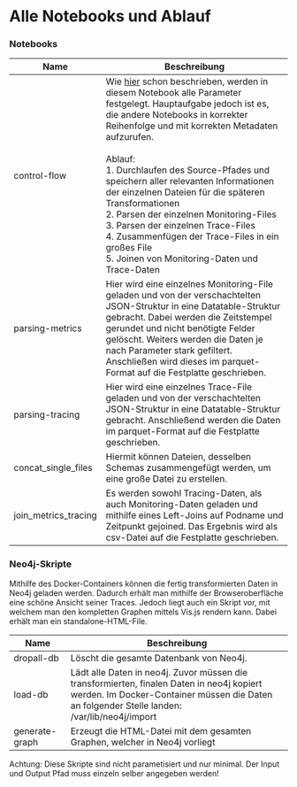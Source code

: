 # Alle Notebooks und Ablauf

### Notebooks

| Name                 | Beschreibung                                                                                                                                                                                                                                                                                                                                                                                                                                                                                                                                                                       |
|----------------------|------------------------------------------------------------------------------------------------------------------------------------------------------------------------------------------------------------------------------------------------------------------------------------------------------------------------------------------------------------------------------------------------------------------------------------------------------------------------------------------------------------------------------------------------------------------------------------|
| control-flow         | Wie [hier](get-started.md) schon beschrieben, werden in diesem Notebook alle Parameter festgelegt. Hauptaufgabe jedoch ist es, die andere Notebooks in korrekter Reihenfolge und mit korrekten Metadaten aufzurufen.<br/><br/>Ablauf:<br/> 1. Durchlaufen des Source-Pfades und speichern aller relevanten Informationen der einzelnen Dateien für die späteren Transformationen<br/>2. Parsen der einzelnen Monitoring-Files <br/>3. Parsen der einzelnen Trace-Files<br/> 4. Zusammenfügen der Trace-Files in ein großes File<br/>5. Joinen von Monitoring-Daten und Trace-Daten |
| parsing-metrics      | Hier wird eine einzelnes Monitoring-File geladen und von der verschachtelten JSON-Struktur in eine Datatable-Struktur gebracht. Dabei werden die Zeitstempel gerundet und nicht benötigte Felder gelöscht. Weiters werden die Daten je nach Parameter stark gefiltert. Anschließen wird dieses im parquet-Format auf die Festplatte geschrieben.                                                                                                                                                                                                                                   |
| parsing-tracing      | Hier wird eine einzelnes Trace-File geladen und von der verschachtelten JSON-Struktur in eine Datatable-Struktur gebracht. Anschließend werden die Daten im parquet-Format auf die Festplatte geschrieben.                                                                                                                                                                                                                                                                                                                                                                         |
| concat_single_files  | Hiermit können Dateien, desselben Schemas zusammengefügt werden, um eine große Datei zu erstellen.                                                                                                                                                                                                                                                                                                                                                                                                                                                                                 |
| join_metrics_tracing | Es werden sowohl Tracing-Daten, als auch Monitoring-Daten geladen und mithilfe eines Left-Joins auf Podname und Zeitpunkt gejoined. Das Ergebnis wird als csv-Datei auf die Festplatte geschrieben.                                                                                                                                                                                                                                                                                                                                                                                |

### Neo4j-Skripte

Mithilfe des Docker-Containers können die fertig transformierten Daten in Neo4j geladen werden. Dadurch erhält man
mithilfe der Browseroberfläche eine schöne Ansicht seiner Traces. Jedoch liegt auch ein Skript vor, mit welchem man den
kompletten Graphen mittels Vis.js rendern kann. Dabei erhält man ein standalone-HTML-File.

| Name           | Beschreibung                                                                                                                                                                                  |
|----------------|-----------------------------------------------------------------------------------------------------------------------------------------------------------------------------------------------|
| dropall-db     | Löscht die gesamte Datenbank von Neo4j.                                                                                                                                                       |
| load-db        | Lädt alle Daten in neo4j. Zuvor müssen die transformierten, finalen Daten in neo4j kopiert werden. Im Docker-Container müssen die Daten an folgender Stelle landen:<br/>/var/lib/neo4j/import |
| generate-graph | Erzeugt die HTML-Datei mit dem gesamten Graphen, welcher in Neo4j vorliegt                                                                                                                    |

Achtung: Diese Skripte sind nicht parametisiert und nur minimal. Der Input und Output Pfad muss einzeln selber angegeben
werden!